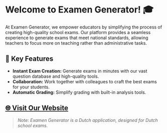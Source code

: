 # Welcome to Examen Generator! 🎓

At Examen Generator, we empower educators by simplifying the process of creating high-quality school exams. Our platform provides a seamless experience to generate exams that meet national standards, allowing teachers to focus more on teaching rather than administrative tasks.

## 🌟 Key Features
- **Instant Exam Creation:** Generate exams in minutes with our vast question database and high-quality tools.
- **Collaboration:** Work together with colleagues to craft the best exams for your students.
- **Automatic Grading:** Simplify grading with built-in analysis tools.

## [🌐 Visit Our Website](https://examen-generator.nl)
> _Note: Examen Generator is a Dutch application, designed for Dutch school exams._
